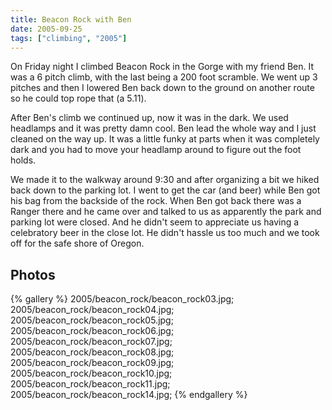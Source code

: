 ```yaml
---
title: Beacon Rock with Ben
date: 2005-09-25
tags: ["climbing", "2005"]
---
```

On Friday night I climbed Beacon Rock in the Gorge with my friend Ben.  It was a 6 pitch climb, with the last being a 200 foot scramble.  We went up 3 pitches and then I lowered Ben back down to the ground on another route so he could top rope that (a 5.11).

After Ben's climb we continued up, now it was in the dark.  We used headlamps and it was pretty damn cool.  Ben lead the whole way and I just cleaned on the way up.  It was a little funky at parts when it was completely dark and you had to move your headlamp around to figure out the foot holds.

We made it to the walkway around 9:30 and after organizing a bit we hiked back down to the parking lot.  I went to get the car (and beer) while Ben got his bag from the backside of the rock.  When Ben got back there was a Ranger there and he came over and talked to us as apparently the park and parking lot were closed.  And he didn't seem to appreciate us having a celebratory beer in the close lot.  He didn't hassle us too much and we took off for the safe shore of Oregon.

## Photos 

{% gallery %} 
2005/beacon_rock/beacon_rock03.jpg;
2005/beacon_rock/beacon_rock04.jpg;
2005/beacon_rock/beacon_rock05.jpg;
2005/beacon_rock/beacon_rock06.jpg;
2005/beacon_rock/beacon_rock07.jpg;
2005/beacon_rock/beacon_rock08.jpg;
2005/beacon_rock/beacon_rock09.jpg;
2005/beacon_rock/beacon_rock10.jpg;
2005/beacon_rock/beacon_rock11.jpg;
2005/beacon_rock/beacon_rock14.jpg;
{% endgallery %}

